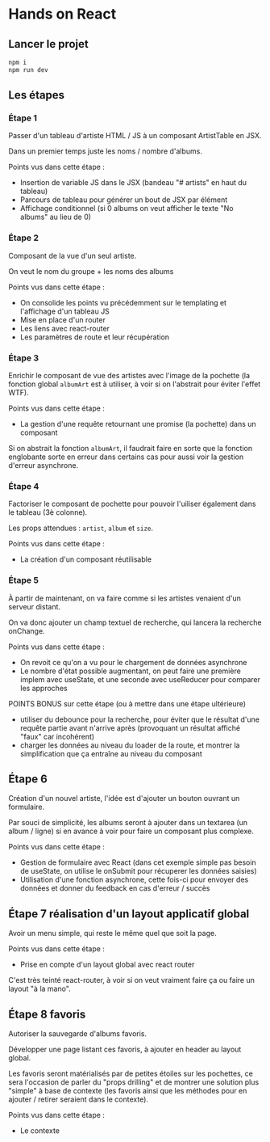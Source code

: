 # Hands on React

## Lancer le projet

```sh
npm i
npm run dev
```

## Les étapes

### Étape 1

Passer d'un tableau d'artiste HTML / JS à un composant ArtistTable en JSX.

Dans un premier temps juste les noms / nombre d'albums.

Points vus dans cette étape :

- Insertion de variable JS dans le JSX (bandeau "# artists" en haut du tableau)
- Parcours de tableau pour générer un bout de JSX par élément
- Affichage conditionnel (si 0 albums on veut afficher le texte "No albums" au lieu de 0)

### Étape 2

Composant de la vue d'un seul artiste.

On veut le nom du groupe + les noms des albums

Points vus dans cette étape :

- On consolide les points vu précédemment sur le templating et l'affichage d'un tableau JS
- Mise en place d'un router
- Les liens avec react-router
- Les paramètres de route et leur récupération

### Étape 3

Enrichir le composant de vue des artistes avec l'image de la pochette (la fonction global `albumArt` est à utiliser, à voir si on l'abstrait pour éviter l'effet WTF).

Points vus dans cette étape :

- La gestion d'une requête retournant une promise (la pochette) dans un composant

Si on abstrait la fonction `albumArt`, il faudrait faire en sorte que la fonction englobante sorte en erreur dans certains cas pour aussi voir la gestion d'erreur asynchrone.

### Étape 4

Factoriser le composant de pochette pour pouvoir l'uiliser également dans le tableau (3è colonne).

Les props attendues : `artist`, `album` et `size`.

Points vus dans cette étape :

- La création d'un composant réutilisable

### Étape 5

À partir de maintenant, on va faire comme si les artistes venaient d'un serveur distant.

On va donc ajouter un champ textuel de recherche, qui lancera la recherche onChange.

Points vus dans cette étape :

- On revoit ce qu'on a vu pour le chargement de données asynchrone
- Le nombre d'état possible augmentant, on peut faire une première implem avec useState, et une seconde avec useReducer pour comparer les approches

POINTS BONUS sur cette étape (ou à mettre dans une étape ultérieure)

- utiliser du debounce pour la recherche, pour éviter que le résultat d'une requête partie avant n'arrive après (provoquant un résultat affiché "faux" car incohérent)
- charger les données au niveau du loader de la route, et montrer la simplification que ça entraîne au niveau du composant

## Étape 6

Création d'un nouvel artiste, l'idée est d'ajouter un bouton ouvrant un formulaire.

Par souci de simplicité, les albums seront à ajouter dans un textarea (un album / ligne) si en avance à voir pour faire un composant plus complexe.

Points vus dans cette étape :

- Gestion de formulaire avec React (dans cet exemple simple pas besoin de useState, on utilise le onSubmit pour récuperer les données saisies)
- Utilisation d'une fonction asynchrone, cette fois-ci pour envoyer des données et donner du feedback en cas d'erreur / succès

## Étape 7 réalisation d'un layout applicatif global

Avoir un menu simple, qui reste le même quel que soit la page.

Points vus dans cette étape :

- Prise en compte d'un layout global avec react router

C'est très teinté react-router, à voir si on veut vraiment faire ça ou faire un layout "à la mano".

## Étape 8 favoris

Autoriser la sauvegarde d'albums favoris.

Développer une page listant ces favoris, à ajouter en header au layout global.

Les favoris seront matérialisés par de petites étoiles sur les pochettes, ce sera l'occasion de parler du "props drilling" et de montrer une solution plus "simple" à base de contexte (les favoris ainsi que les méthodes pour en ajouter / retirer seraient dans le contexte).

Points vus dans cette étape :

- Le contexte
